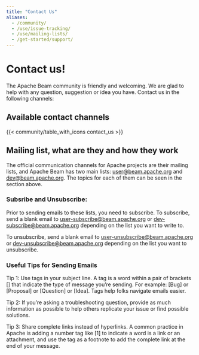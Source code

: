 ```yaml
---
title: "Contact Us"
aliases:
  - /community/
  - /use/issue-tracking/
  - /use/mailing-lists/
  - /get-started/support/
---
```


<!--
Licensed under the Apache License, Version 2.0 (the "License");
you may not use this file except in compliance with the License.
You may obtain a copy of the License at

http://www.apache.org/licenses/LICENSE-2.0

Unless required by applicable law or agreed to in writing, software
distributed under the License is distributed on an "AS IS" BASIS,
WITHOUT WARRANTIES OR CONDITIONS OF ANY KIND, either express or implied.
See the License for the specific language governing permissions and
limitations under the License.
-->

# Contact us!

The Apache Beam community is friendly and welcoming. We are glad to help with any
question, suggestion or idea you have. Contact us in the following channels:

## Available contact channels

{{< community/table_with_icons contact_us >}}

## Mailing list, what are they and how they work

The official communication channels for Apache projects are their mailing lists, and Apache Beam has two main lists: [user@beam.apache.org](user@beam.apache.org) and [dev@beam.apache.org](dev@beam.apache.org). The topics for each of them can be seen in the section above.

### Subsribe and Unsubscribe:

Prior to sending emails to these lists, you need to subscribe. To subscribe, send a blank email to [user-subscribe@beam.apache.org](user-subscribe@beam.apache.org) or [dev-subscribe@beam.apache.org](dev-subscribe@beam.apache.org) depending on the list you want to write to.

To unsubscribe, send a blank email to [user-unsubscribe@beam.apache.org](user-unsubscribe@beam.apache.org) or [dev-unsubscribe@beam.apache.org](dev-unsubscribe@beam.apache.org) depending on the list you want to unsubscribe.

### Useful Tips for Sending Emails

Tip 1: Use tags in your subject line.
A tag is a word within a pair of brackets [] that indicate the type of message you’re sending. For example: [Bug] or [Proposal] or [Question] or [Idea]. Tags help folks navigate emails easier.

Tip 2: If you’re asking a troubleshooting question, provide as much information as possible to help others replicate your issue or find possible solutions.

Tip 3: Share complete links instead of hyperlinks. A common practice in Apache is adding a number tag like [1] to indicate a word is a link or an attachment, and use the tag as a footnote to add the complete link at the end of your message.
